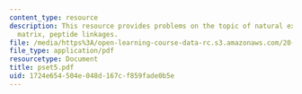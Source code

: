 ```yaml
---
content_type: resource
description: This resource provides problems on the topic of natural extracellular
  matrix, peptide linkages.
file: /media/https%3A/open-learning-course-data-rc.s3.amazonaws.com/20-462j-molecular-principles-of-biomaterials-spring-2006/1724e654504e048d167cf859fade0b5e_pset5.pdf
file_type: application/pdf
resourcetype: Document
title: pset5.pdf
uid: 1724e654-504e-048d-167c-f859fade0b5e
---
```

